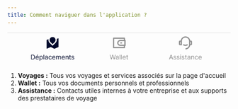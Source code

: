 ```yaml
---
title: Comment naviguer dans l'application ?
---
```


![](./images/tab-bar.png)

1. **Voyages :** Tous vos voyages et services associés sur la page d'accueil
2. **Wallet :** Tous vos documents personnels et professionnels
3. **Assistance :** Contacts utiles internes à votre entreprise et aux supports des prestataires de voyage